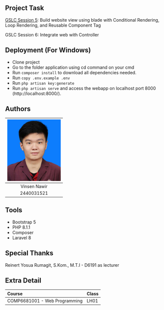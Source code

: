 ## Project Task
[GSLC Session 5](https://github.com/VinsenN/Web-Programming-GSLC/tree/68d19ede7fd1cce6b0f95b170baa6a5373f19140): Build website view using blade with Conditional Rendering, Loop Rendering, and Reusable Component Tag 

GSLC Session 6: Integrate web with Controller

## Deployment (For Windows)
  * Clone project
  * Go to the folder application using cd command on your cmd
  * Run `composer install` to download all dependencies needed.
  * Run `copy .env.example .env`
  * Run `php artisan key:generate`
  * Run `php artisan serve` and access the webapp on localhost port 8000 (http://localhost:8000/).

## Authors
|       <img src="https://raw.githubusercontent.com/VinsenN/pokemon-battle-royale-database-project/main/public/assets/image/VinsenN.jpeg" height="200px"/>       |
| :----------------------------------------------------------------------: |
|                    Vinsen Nawir                                          |
|                     2440031521                                           |

## Tools
- Bootstrap 5
- PHP 8.1.1
- Composer
- Laravel 8

## Special Thanks
Reinert Yosua Rumagit, S.Kom., M.T.I - D6191 as lecturer

## Extra Detail

| Course                        | Class |
| :---------------------------- | :---- |
| COMP6681001 - Web Programming | LH01  |
